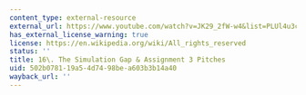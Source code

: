```yaml
---
content_type: external-resource
external_url: https://www.youtube.com/watch?v=JK29_2fW-w4&list=PLUl4u3cNGP63YWzCDORR965yCmHiCKF9Z&index=17
has_external_license_warning: true
license: https://en.wikipedia.org/wiki/All_rights_reserved
status: ''
title: 16\. The Simulation Gap & Assignment 3 Pitches
uid: 502b0781-19a5-4d74-98be-a603b3b14a40
wayback_url: ''
---
```

